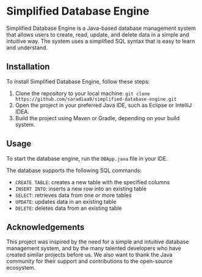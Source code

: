 
# Simplified Database Engine

Simplified Database Engine is a Java-based database management system that allows users to create, read, update, and delete data in a simple and intuitive way. The system uses a simplified SQL syntax that is easy to learn and understand.

## Installation

To install Simplified Database Engine, follow these steps:

1. Clone the repository to your local machine: `git clone https://github.com/saradiaa9/simplified-database-engine.git`
2. Open the project in your preferred Java IDE, such as Eclipse or IntelliJ IDEA.
3. Build the project using Maven or Gradle, depending on your build system.

## Usage

To start the database engine, run the `DBApp.java` file in your IDE. 

The database supports the following SQL commands:

- `CREATE TABLE`: creates a new table with the specified columns
- `INSERT INTO`: inserts a new row into an existing table
- `SELECT`: retrieves data from one or more tables
- `UPDATE`: updates data in an existing table
- `DELETE`: deletes data from an existing table

## Acknowledgements

This project was inspired by the need for a simple and intuitive database management system, and by the many talented developers who have created similar projects before us. We also want to thank the Java community for their support and contributions to the open-source ecosystem.
